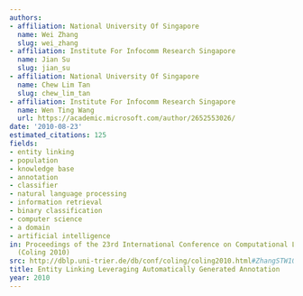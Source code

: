 ```yaml
---
authors:
- affiliation: National University Of Singapore
  name: Wei Zhang
  slug: wei_zhang
- affiliation: Institute For Infocomm Research Singapore
  name: Jian Su
  slug: jian_su
- affiliation: National University Of Singapore
  name: Chew Lim Tan
  slug: chew_lim_tan
- affiliation: Institute For Infocomm Research Singapore
  name: Wen Ting Wang
  url: https://academic.microsoft.com/author/2652553026/
date: '2010-08-23'
estimated_citations: 125
fields:
- entity linking
- population
- knowledge base
- annotation
- classifier
- natural language processing
- information retrieval
- binary classification
- computer science
- a domain
- artificial intelligence
in: Proceedings of the 23rd International Conference on Computational Linguistics
  (Coling 2010)
src: http://dblp.uni-trier.de/db/conf/coling/coling2010.html#ZhangSTW10
title: Entity Linking Leveraging Automatically Generated Annotation
year: 2010
---
```

